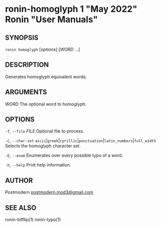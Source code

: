 # ronin-homoglyph 1 "May 2022" Ronin "User Manuals"

## SYNOPSIS

`ronin homoglyph` [*options*] [*WORD* ...]

## DESCRIPTION

Generates homoglyph equivalent words.

## ARGUMENTS

*WORD*
  The optional word to homoglyph.

## OPTIONS

`-f`, `--file` *FILE*
  Optional file to process.

`-C`, `--char-set` `ascii`\|`greek`\|`cyrillic`\|`punctuation`\|`latin_numbers`\|`full_width`
  Selects the homoglyph character set.

`-E`, `--enum`
  Enumerates over every possible typo of a word.

`-h`, `--help`
  Print help information.

## AUTHOR

Postmodern <postmodern.mod3@gmail.com>

## SEE ALSO

ronin-bitflip(1) ronin-typo(1)

